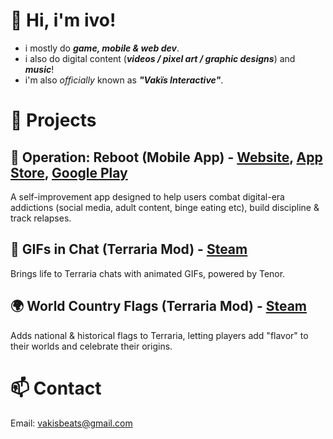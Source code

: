 # 👋 Hi, i'm ivo!
- i mostly do ___game, mobile & web dev___.
- i also do digital content (___videos / pixel art / graphic designs___) and ___music___!
- i'm also _officially_ known as ___"Vakïs Interactive"___.

# 🚀 Projects

## 🦭 Operation: Reboot (Mobile App) - [Website](https://operation-reboot.onrender.com/), [App Store](https://apps.apple.com/us/app/operation-reboot/id6753020360), [Google Play](https://play.google.com/store/apps/details?id=com.the.barracks.app&pcampaignid=web_share)
A self-improvement app designed to help users combat digital-era addictions (social media, adult content, binge eating etc), build discipline & track relapses.

## 🌲 GIFs in Chat (Terraria Mod) - [Steam](https://steamcommunity.com/sharedfiles/filedetails/?id=2960675504)
Brings life to Terraria chats with animated GIFs, powered by Tenor.

## 🌍 World Country Flags (Terraria Mod) - [Steam](https://steamcommunity.com/sharedfiles/filedetails/?id=2858293378)
Adds national & historical flags to Terraria, letting players add "flavor" to their worlds and celebrate their origins.

# 📫 Contact
Email: vakisbeats@gmail.com

